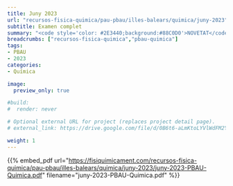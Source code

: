 ```yaml
---
title: Juny 2023
url: "recursos-fisica-quimica/pau-pbau/illes-balears/quimica/juny-2023"
subtitle: Examen complet
summary: "<code style='color: #2E3440;background:#88C0D0'>NOVETAT</code> <br>Examen complet de PBAU Química."  # Add a page description.
breadcrumbs: ["recursos-fisica-quimica","pbau-quimica"]
tags:
- PBAU
- 2023
categories:
- Química

image:
  preview_only: true

#build:
#  render: never

# Optional external URL for project (replaces project detail page).
# external_link: https://drive.google.com/file/d/0B6t6-aLmKtoLYVlWdFM2Ym5fV28/view

weight: 1
---
```


{{% embed_pdf url="https://fisiquimicament.com/recursos-fisica-quimica/pau-pbau/illes-balears/quimica/juny-2023/juny-2023-PBAU-Quimica.pdf" filename="juny-2023-PBAU-Quimica.pdf" %}}